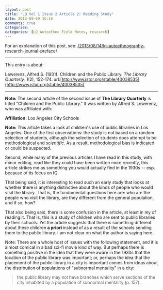 ```yaml
---
layout: post
title: "LQ Vol 1 Issue 2 Article 2: Reading Study"
date: 2013-09-09 16:19
comments: true
categories: 
categories: [LQ Autoethno Field Notes, research]
---
```


For an explanation of this post, see:
[/2013/08/14/lq-autoethnography-research-journal-preface/](/2013/08/14/lq-autoethnography-research-journal-preface/)

---

This entry is about:

Lewerenz, Alfred S. (1931). Children and the Public Library. *The
Library Quarterly, 1*(2), 152-174.
url:[http://www.jstor.org/stable/40038535](http://www.jstor.org/stable/40038535)

---

**Note:** The second article of the second issue of **The Library
Quarterly** is titled "Children and the Public Library." It was
written by Alfred S. Lewerenz, who was affiliated with:

**Affiliation:** Los Angeles City Schools

**Note:** This article takes a look at children's use of public
libraries in Los Angeles. One of the first observations: the study
is not based on a random selection of students, although the
selection of students does attempt to be methodological and
*scientific*. As a result, methodological bias is indicated or
could be suspected.

Second, while many of the previous articles I have read in this
study, with minor editing, read like they could have been written
more recently, this article strikes me as something you would
actually find in the 1930s -- esp. because of its focus on IQ.

That being said, it is interesting to read such an early study
that looks at whether there is anything distinctive about the
kinds of people who would visit the library. That is, the
fundamental questions here are: who are the people who visit the
library, are they different from the general population, and if
so, how?

That also being said, there is some confusion in the article, at
least in my of reading it. That is, this is a study of children
who are sent to public libraries by their schools. Yet the article
suggests that there is something different about these children
**a priori** instead of as a result of the schools sending
them to the public library. I am not clear on what the author is
saying here.

Note: There are a whole host of issues with the following
statement, and it is almost comical in a bad sci-fi movie kind of
way. But perhaps there is something positive in the idea that they
were aware in the 1930s that the location of the public library
was important; or, perhaps the idea that the placement of the
public library in a city is important comes from ideas about the
distribution of populations of "subnormal mentality" in a city:

> the public library may not have branches which serve sections of
> the city inhabited by a population of subnormal mentality (p.
> 157).
